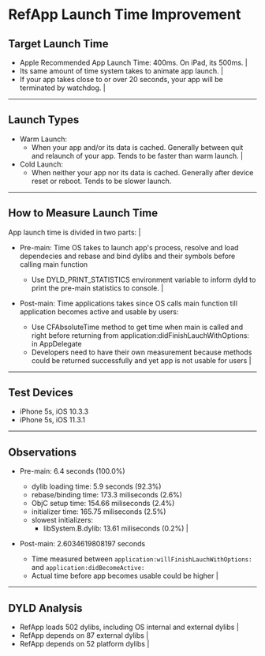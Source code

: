 # RefApp Launch Time Improvement

## Target Launch Time

- Apple Recommended App Launch Time: 400ms. On iPad, its 500ms. |
- Its same amount of time system takes to animate app launch. |
- If your app takes close to or over 20 seconds, your app will be terminated by watchdog. |

---

## Launch Types

- Warm Launch:
	- When your app and/or its data is cached.  Generally between quit and relaunch of your app. Tends to be faster than warm launch. |
- Cold Launch:
	- When neither your app nor its data is cached. Generally after device reset or reboot. Tends to be slower launch.

---

## How to Measure Launch Time

App launch time is divided in two parts: |

- Pre-main: Time OS takes to launch app's process, resolve and load dependecies and rebase and bind dylibs and their symbols before calling main function
	- Use DYLD_PRINT_STATISTICS environment variable to inform dyld to print the pre-main statistics to console. |

- Post-main: Time applications takes since OS calls main function till application becomes active and usable by users:
	- Use CFAbsoluteTime method to get time when main is called and right before returning from application:didFinishLauchWithOptions: in AppDelegate
	- Developers need to have their own measurement because methods could be returned successfully and yet app is not usable for users |

---

## Test Devices

* iPhone 5s, iOS 10.3.3
* iPhone 5s, iOS 11.3.1

---

## Observations

* Pre-main: 6.4 seconds (100.0%)
	* dylib loading time: 5.9 seconds (92.3%)
	* rebase/binding time: 173.3 miliseconds (2.6%)
	* ObjC setup time: 154.66 miliseconds (2.4%)
	* initializer time: 165.75 miliseconds (2.5%)
	* slowest initializers: 
		* libSystem.B.dylib: 13.61 miliseconds (0.2%) |

* Post-main: 2.6034619808197 seconds
	* Time measured between `application:willFinishLauchWithOptions:` and `application:didBecomeActive:`
	* Actual time before app becomes usable could be higher |

---

## DYLD Analysis

* RefApp loads 502 dylibs, including OS internal and external dylibs |
* RefApp depends on 87 external dylibs |
* RefApp depends on 52 platform dylibs |


